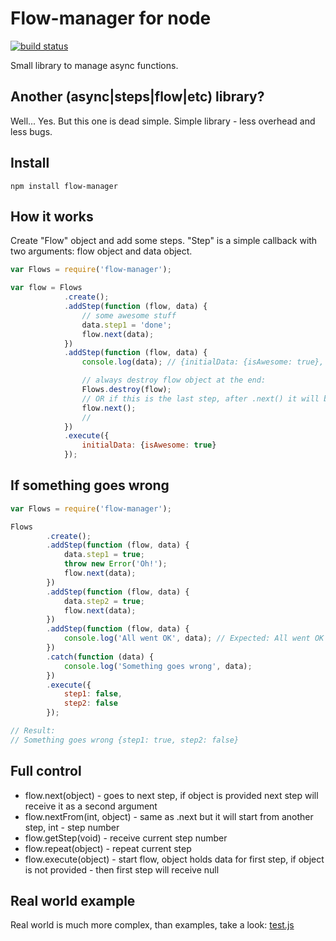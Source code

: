 # Flow-manager for node

<a href="https://travis-ci.org/zygis/flow-manager" target="blank"><img src="https://api.travis-ci.org/zygis/flow-manager.png" alt="build status" /></a>

Small library to manage async functions.

## Another (async|steps|flow|etc) library?

Well... Yes. But this one is dead simple. Simple library - less overhead and less bugs.

## Install

```
npm install flow-manager
```

## How it works

Create "Flow" object and add some steps. "Step" is a simple callback with two arguments: flow object and data object.

```javascript
var Flows = require('flow-manager');

var flow = Flows
            .create();
            .addStep(function (flow, data) {
                // some awesome stuff
                data.step1 = 'done';
                flow.next(data);
            })
            .addStep(function (flow, data) {
                console.log(data); // {initialData: {isAwesome: true}, step1: true}

                // always destroy flow object at the end:
                Flows.destroy(flow);
                // OR if this is the last step, after .next() it will be destroyed automatically
                flow.next();
                //
            })
            .execute({
                initialData: {isAwesome: true}
            });
```

## If something goes wrong

```javascript
var Flows = require('flow-manager');

Flows
        .create();
        .addStep(function (flow, data) {
            data.step1 = true;
            throw new Error('Oh!');
            flow.next(data);
        })
        .addStep(function (flow, data) {
            data.step2 = true;
            flow.next(data);
        })
        .addStep(function (flow, data) {
            console.log('All went OK', data); // Expected: All went OK {step1: true, step2: true}
        })
        .catch(function (data) {
            console.log('Something goes wrong', data);
        })
        .execute({
            step1: false,
            step2: false
        });

// Result:
// Something goes wrong {step1: true, step2: false}
```

## Full control

* flow.next(object) - goes to next step, if object is provided next step will receive it as a second argument
* flow.nextFrom(int, object) - same as .next but it will start from another step, int - step number
* flow.getStep(void) - receive current step number
* flow.repeat(object) - repeat current step
* flow.execute(object) - start flow, object holds data for first step, if object is not provided - then first step will receive null

## Real world example

Real world is much more complex, than examples, take a look: <a href="https://github.com/zygis/flow-manager/blob/master/test.js" target="_blank">test.js</a>
